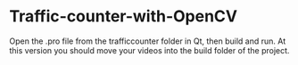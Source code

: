 # Traffic-counter-with-OpenCV

Open the .pro file from the trafficcounter folder in Qt, then build and run. At this version you should move your videos into the build folder of the project.
